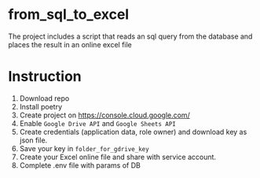 # from_sql_to_excel
The project includes a script that reads an sql query from the database and places the result in an online excel file

# Instruction

1. Download repo
2. Install poetry
3. Create project on https://console.cloud.google.com/
4. Enable `Google Drive API` and `Google Sheets API` 
5. Create credentials (application data, role owner)  and download key as json file.
6. Save your key in `folder_for_gdrive_key`
6. Create your Excel online file and share with service account.
7. Complete .env file with params of DB